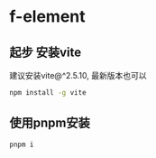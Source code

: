 # f-element
## 起步 安装vite
建议安装vite@^2.5.10, 最新版本也可以
```bash
npm install -g vite
```
## 使用pnpm安装
```bash
pnpm i
```
